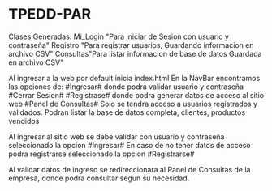 # TPEDD-PAR


Clases Generadas:   Mi_Login "Para iniciar de Sesion con usuario y contraseña"
                    Registro "Para registrar usuarios, Guardando informacion en archivo CSV"
                    Consultas"Para listar informacion de base de datos Guardada en archivo CSV"  

Al ingresar a la web por default inicia index.html
En la NavBar encontramos las opciones de: 
#Ingresar# donde podra validar usuario y contraseña
#Cerrar Sesion#
#Registrase# donde podra generar datos de acceso al sitio web
#Panel de Consultas# Solo se tendra acceso a usuarios registrados y validados.
                       Podran listar la base de datos completa, clientes, productos vendidos

Al ingresar al sitio web se debe validar con usuario y contraseña seleccionado la opcion #Ingresar#
En caso de no tener datos de acceso podra registrarse seleccionado la opcion #Registrarse#

Al validar datos de ingreso se redireccionara al Panel de Consultas de la empresa, donde podra consultar segun su necesidad.
